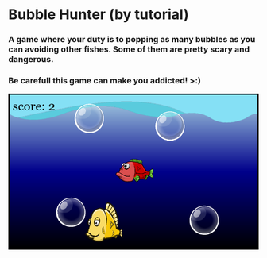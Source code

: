 # Bubble Hunter (by tutorial)


### A game where your duty is to popping as many bubbles as you can avoiding other fishes. Some of them are pretty scary and dangerous.


### Be carefull this game can make you addicted! >:)

![bubble hunter](img/game_screenshot.png)